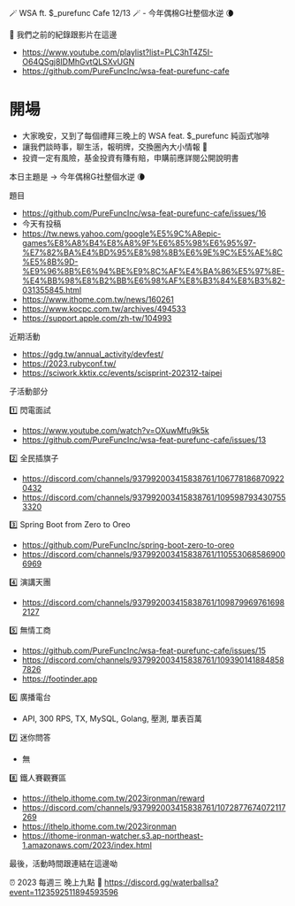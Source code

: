 🪄 WSA ft. $_purefunc Cafe 12/13 🪄 - 今年偶棉G社整個水逆 🌘 

:movie_camera: 我們之前的紀錄跟影片在這邊
* https://www.youtube.com/playlist?list=PLC3hT4Z5I-O64QSgj8IDMhGvtQLSXvUGN
* https://github.com/PureFuncInc/wsa-feat-purefunc-cafe

# 開場
* 大家晚安，又到了每個禮拜三晚上的 WSA feat. $_purefunc 純函式咖啡
* 讓我們談時事，聊生活，報明牌，交換圈內大小情報 🦻
* 投資一定有風險，基金投資有賺有賠，申購前應詳閱公開說明書

本日主題是 -> 今年偶棉G社整個水逆 🌘

題目
* https://github.com/PureFuncInc/wsa-feat-purefunc-cafe/issues/16
* 今天有投稿
* https://tw.news.yahoo.com/google%E5%9C%A8epic-games%E8%A8%B4%E8%A8%9F%E6%85%98%E6%95%97-%E7%82%BA%E4%BD%95%E8%98%8B%E6%9E%9C%E5%AE%8C%E5%8B%9D-%E9%96%8B%E6%94%BE%E9%8C%AF%E4%BA%86%E5%97%8E-%E4%BB%98%E8%B2%BB%E6%98%AF%E8%B3%84%E8%B3%82-031355845.html
* https://www.ithome.com.tw/news/160261
* https://www.kocpc.com.tw/archives/494533
* https://support.apple.com/zh-tw/104993

近期活動
* https://gdg.tw/annual_activity/devfest/
* https://2023.rubyconf.tw/
* https://sciwork.kktix.cc/events/scisprint-202312-taipei

子活動部分

:one: 閃電面試
* https://www.youtube.com/watch?v=OXuwMfu9k5k
* https://github.com/PureFuncInc/wsa-feat-purefunc-cafe/issues/13

:two: 全民插旗子
* https://discord.com/channels/937992003415838761/1067781868709220432
* https://discord.com/channels/937992003415838761/1095987934307553320

:three: Spring Boot from Zero to Oreo
* https://github.com/PureFuncInc/spring-boot-zero-to-oreo
* https://discord.com/channels/937992003415838761/1105530685869006969

:four: 演講天團
* https://discord.com/channels/937992003415838761/1098799697616982127

:five: 無情工商
* https://github.com/PureFuncInc/wsa-feat-purefunc-cafe/issues/15
* https://discord.com/channels/937992003415838761/1093901418848587826
* https://footinder.app

:six: 廣播電台
* API, 300 RPS, TX, MySQL, Golang, 壓測, 單表百萬

:seven: 迷你問答
* 無

:eight: 鐵人賽觀賽區
* https://ithelp.ithome.com.tw/2023ironman/reward
* https://discord.com/channels/937992003415838761/1072877674072117269
* https://ithelp.ithome.com.tw/2023ironman
* https://ithome-ironman-watcher.s3.ap-northeast-1.amazonaws.com/2023/index.html

最後，活動時間跟連結在這邊呦

:alarm_clock: 2023 每週三 晚上九點
:link: https://discord.gg/waterballsa?event=1123592511894593596
